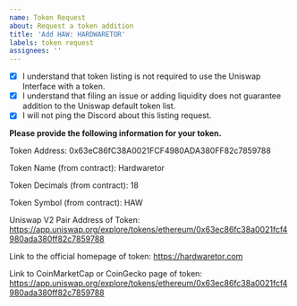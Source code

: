 ```yaml
---
name: Token Request
about: Request a token addition
title: 'Add HAW: HARDWARETOR'
labels: token request
assignees: ''
---
```


- [x] I understand that token listing is not required to use the Uniswap Interface with a token.
- [x] I understand that filing an issue or adding liquidity does not guarantee addition to the Uniswap default token list.
- [x] I will not ping the Discord about this listing request.

**Please provide the following information for your token.**

Token Address: 0x63eC86fC38A0021FCF4980ADA380FF82c7859788

Token Name (from contract): Hardwaretor

Token Decimals (from contract): 18

Token Symbol (from contract): HAW

Uniswap V2 Pair Address of Token: https://app.uniswap.org/explore/tokens/ethereum/0x63ec86fc38a0021fcf4980ada380ff82c7859788

Link to the official homepage of token: https://hardwaretor.com

Link to CoinMarketCap or CoinGecko page of token: https://app.uniswap.org/explore/tokens/ethereum/0x63ec86fc38a0021fcf4980ada380ff82c7859788
